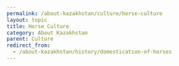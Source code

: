 ```yaml
---
permalink: /about-kazakhstan/culture/horse-culture
layout: topic
title: Horse Culture
category: About Kazakhstan
parent: Culture
redirect_from:
  - /about-kazakhstan/history/domestication-of-horses
---
```

